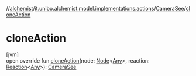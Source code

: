 //[alchemist](../../../index.md)/[it.unibo.alchemist.model.implementations.actions](../index.md)/[CameraSee](index.md)/[cloneAction](clone-action.md)

# cloneAction

[jvm]\
open override fun [cloneAction](clone-action.md)(node: [Node](../../it.unibo.alchemist.model.interfaces/-node/index.md)<[Any](https://kotlinlang.org/api/latest/jvm/stdlib/kotlin/-any/index.html)>, reaction: [Reaction](../../it.unibo.alchemist.model.interfaces/-reaction/index.md)<[Any](https://kotlinlang.org/api/latest/jvm/stdlib/kotlin/-any/index.html)>): [CameraSee](index.md)
